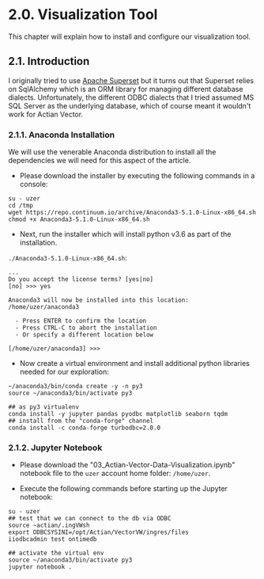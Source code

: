 # 2.0. Visualization Tool
This chapter will explain how to install and configure our visualization tool.

## 2.1. Introduction
I originally tried to use [Apache Superset](https://github.com/apache/incubator-superset) but it turns out that Superset relies on SqlAlchemy which is an ORM library for managing different database dialects. Unfortunately, the different ODBC dialects that I tried assumed MS SQL Server as the underlying database, which of course meant it wouldn't work for Actian Vector.

### 2.1.1. Anaconda Installation
We will use the venerable Anaconda distribution to install all the dependencies we will need for this aspect of the article.

* Please download the installer by executing the following commands in a console:
```
su - uzer
cd /tmp
wget https://repo.continuum.io/archive/Anaconda3-5.1.0-Linux-x86_64.sh
chmod +x Anaconda3-5.1.0-Linux-x86_64.sh
```

* Next, run the installer which will install python v3.6 as part of the installation.

`./Anaconda3-5.1.0-Linux-x86_64.sh`:
```
...
Do you accept the license terms? [yes|no]
[no] >>> yes

Anaconda3 will now be installed into this location:
/home/uzer/anaconda3

  - Press ENTER to confirm the location
  - Press CTRL-C to abort the installation
  - Or specify a different location below

[/home/uzer/anaconda3] >>> 
```

* Now create a virtual environment and install additional python libraries needed for our exploration:
```
~/anaconda3/bin/conda create -y -n py3
source ~/anaconda3/bin/activate py3

## as py3 virtualenv
conda install -y jupyter pandas pyodbc matplotlib seaborn tqdm
## install from the "conda-forge" channel
conda install -c conda-forge turbodbc=2.0.0
```

### 2.1.2. Jupyter Notebook
* Please download the "03_Actian-Vector-Data-Visualization.ipynb" notebook file to the `uzer` account home folder: `/home/uzer`.

* Execute the following commands before starting up the Jupyter notebook:
```
su - uzer
## test that we can connect to the db via ODBC
source ~actian/.ingVWsh
export ODBCSYSINI=/opt/Actian/VectorVW/ingres/files
iiodbcadmin test ontimedb

## activate the virtual env
source ~/anaconda3/bin/activate py3
jupyter notebook .
```


